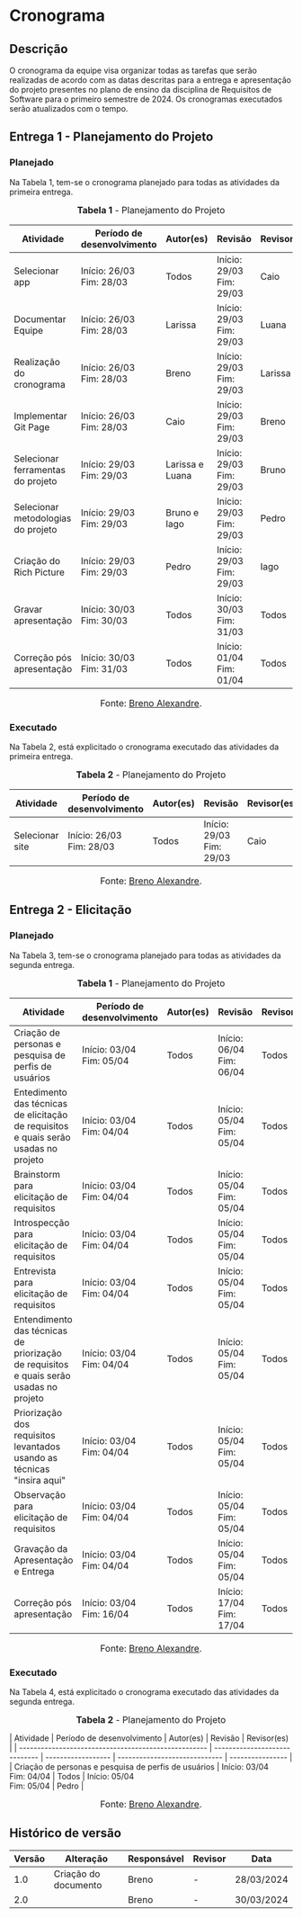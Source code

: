 # Cronograma

## Descrição

O cronograma da equipe visa organizar todas as tarefas que serão realizadas de acordo com as datas descritas para a entrega e apresentação do 
projeto presentes no plano de ensino da disciplina de Requisitos de Software para o primeiro semestre de 2024. Os cronogramas executados serão 
atualizados com o tempo.

## Entrega 1 - Planejamento do Projeto

### Planejado

Na Tabela 1, tem-se o cronograma planejado para todas as atividades da primeira entrega.

<font size="3"><p style="text-align: center"><b>Tabela 1</b> - Planejamento do Projeto</p></font>

| Atividade                          | Período de desenvolvimento    | Autor(es)          | Revisão                       | Revisor(es)      |
| ---------------------------------- | ----------------------------- | ------------------ | ----------------------------- | ---------------- |
| Selecionar app                     | Início: 26/03 <br> Fim: 28/03 | Todos              | Início: 29/03 <br> Fim: 29/03 | Caio             |
| Documentar Equipe                  | Início: 26/03 <br> Fim: 28/03 | Larissa            | Início: 29/03 <br> Fim: 29/03 | Luana            |
| Realização do cronograma           | Início: 26/03 <br> Fim: 28/03 | Breno              | Início: 29/03 <br> Fim: 29/03 | Larissa          |
| Implementar Git Page               | Início: 26/03 <br> Fim: 28/03 | Caio               | Início: 29/03 <br> Fim: 29/03 | Breno            |
| Selecionar ferramentas do projeto  | Início: 29/03 <br> Fim: 29/03 | Larissa e Luana    | Início: 29/03 <br> Fim: 29/03 | Bruno            |
| Selecionar metodologias do projeto | Início: 29/03 <br> Fim: 29/03 | Bruno e Iago       | Início: 29/03 <br> Fim: 29/03 | Pedro            |
| Criação do Rich Picture            | Início: 29/03 <br> Fim: 29/03 | Pedro              | Início: 29/03 <br> Fim: 29/03 | Iago             |
| Gravar apresentação                | Início: 30/03 <br> Fim: 30/03 | Todos              | Início: 30/03 <br> Fim: 31/03 | Todos            |
| Correção pós apresentação          | Início: 30/03 <br> Fim: 31/03 | Todos              | Início: 01/04 <br> Fim: 01/04 | Todos            |

<font size="3"><p style="text-align: center">Fonte: [Breno Alexandre](https://github.com/brenoalexandre0).</p></font>

### Executado

Na Tabela 2, está explicitado o cronograma executado das atividades da primeira entrega.

<font size="3"><p style="text-align: center"><b>Tabela 2</b> - Planejamento do Projeto</p></font>

| Atividade                          | Período de desenvolvimento    | Autor(es)          | Revisão                       | Revisor(es)      |
| ---------------------------------- | ----------------------------- | ------------------ | ----------------------------- | ---------------- |
| Selecionar site                    | Início: 26/03 <br> Fim: 28/03 | Todos              | Início: 29/03 <br> Fim: 29/03 | Caio             |


<font size="3"><p style="text-align: center">Fonte: [Breno Alexandre](https://github.com/brenoalexandre0).</p></font>

## Entrega 2 - Elicitação
### Planejado

Na Tabela 3, tem-se o cronograma planejado para todas as atividades da segunda entrega.

<font size="3"><p style="text-align: center"><b>Tabela 1</b> - Planejamento do Projeto</p></font>

| Atividade                                                                              | Período de desenvolvimento    | Autor(es)          | Revisão                       | Revisor(es)      |
| -------------------------------------------------------------------------------------- | ----------------------------- | ------------------ | ----------------------------- | ---------------- |
| Criação de personas e pesquisa de perfis de usuários                                   | Início: 03/04 <br> Fim: 05/04 | Todos              | Início: 06/04 <br> Fim: 06/04 | Todos            |
| Entedimento das técnicas de elicitação de requisitos e quais serão usadas no projeto   | Início: 03/04 <br> Fim: 04/04 | Todos              | Início: 05/04 <br> Fim: 05/04 | Todos            |
| Brainstorm para elicitação de requisitos                                               | Início: 03/04 <br> Fim: 04/04 | Todos              | Início: 05/04 <br> Fim: 05/04 | Todos            |
| Introspecção para elicitação de requisitos                                             | Início: 03/04 <br> Fim: 04/04 | Todos              | Início: 05/04 <br> Fim: 05/04 | Todos            |
| Entrevista para elicitação de requisitos                                               | Início: 03/04 <br> Fim: 04/04 | Todos              | Início: 05/04 <br> Fim: 05/04 | Todos            |
| Entendimento das técnicas de priorização de requisitos e quais serão usadas no projeto | Início: 03/04 <br> Fim: 04/04 | Todos              | Início: 05/04 <br> Fim: 05/04 | Todos            |
| Priorização dos requisitos levantados usando as técnicas "insira aqui"                 | Início: 03/04 <br> Fim: 04/04 | Todos              | Início: 05/04 <br> Fim: 05/04 | Todos            |
| Observação para elicitação de requisitos                                               | Início: 03/04 <br> Fim: 04/04 | Todos              | Início: 05/04 <br> Fim: 05/04 | Todos            |
| Gravação da Apresentação e Entrega                                                     | Início: 03/04 <br> Fim: 04/04 | Todos              | Início: 05/04 <br> Fim: 05/04 | Todos            |
| Correção pós apresentação                                                              | Início: 03/04 <br> Fim: 16/04 | Todos              | Início: 17/04 <br> Fim: 17/04 | Todos            |


<font size="3"><p style="text-align: center">Fonte: [Breno Alexandre](https://github.com/brenoalexandre0).</p></font>

### Executado

Na Tabela 4, está explicitado o cronograma executado das atividades da segunda entrega.

<font size="3"><p style="text-align: center"><b>Tabela 2</b> - Planejamento do Projeto</p></font>
| Atividade                                            | Período de desenvolvimento    | Autor(es)          | Revisão                       | Revisor(es)      |
| ---------------------------------------------------- | ----------------------------- | ------------------ | ----------------------------- | ---------------- |
| Criação de personas e pesquisa de perfis de usuários | Início: 03/04 <br> Fim: 04/04 | Todos              | Início: 05/04 <br> Fim: 05/04 | Pedro            |


<font size="3"><p style="text-align: center">Fonte: [Breno Alexandre](https://github.com/brenoalexandre0).</p></font>

## Histórico de versão

| Versão | Alteração            | Responsável | Revisor | Data      |
| -      | -                    | -           | -       | -         |
| 1.0    | Criação do documento | Breno       | -       | 28/03/2024|
| 2.0    |                      | Breno       | -       | 30/03/2024|
